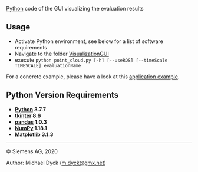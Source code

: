 [Python](https://www.python.org/) code of the GUI visualizing the evaluation results

## Usage ##

* Activate Python environment, see below for a list of software requirements
* Navigate to the folder [VisualizationGUI](https://github.com/siemens/evaluation-framework/tree/master/VisualizationGUI)
* execute `python point_cloud.py [-h] [--useROS] [--timeScale TIMESCALE] evaluationName`

For a concrete example, please have a look at this [application example](https://github.com/siemens/evaluation-framework/wiki/Demonstration-Project).

## Python Version Requirements ##

* **[Python](https://www.python.org/) 3.7.7**
* **[tkinter](https://docs.python.org/3/library/tkinter.html) 8.6**
* **[pandas](https://pandas.pydata.org/) 1.0.3**
* **[NumPy](https://numpy.org/) 1.18.1** 
* **[Matplotlib](https://matplotlib.org/) 3.1.3**

---

© Siemens AG, 2020

Author: Michael Dyck (m.dyck@gmx.net)

